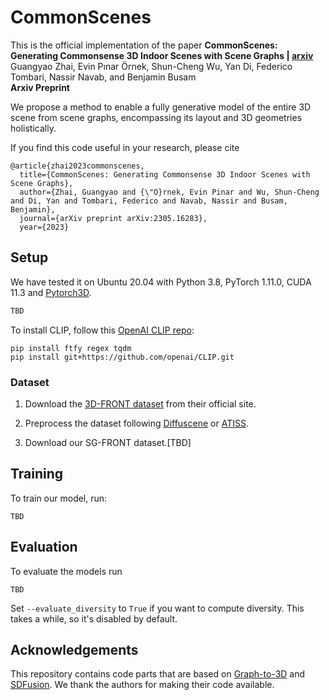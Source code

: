 # CommonScenes

This is the official implementation of the paper **CommonScenes: Generating Commonsense 3D Indoor Scenes with Scene Graphs | <a href="https://arxiv.org/pdf/2305.16283.pdf">arxiv</a>** <br/>
Guangyao Zhai, Evin Pınar Örnek, Shun-Cheng Wu, Yan Di, Federico Tombari, Nassir Navab, and Benjamin Busam<br/>
**Arxiv Preprint**

We propose a method to enable a fully generative model of the entire 3D scene from scene graphs, encompassing its layout and 3D geometries holistically. 

If you find this code useful in your research, please cite
```
@article{zhai2023commonscenes,
  title={CommonScenes: Generating Commonsense 3D Indoor Scenes with Scene Graphs},
  author={Zhai, Guangyao and {\"O}rnek, Evin Pinar and Wu, Shun-Cheng and Di, Yan and Tombari, Federico and Navab, Nassir and Busam, Benjamin},
  journal={arXiv preprint arXiv:2305.16283},
  year={2023}
```

## Setup

We have tested it on Ubuntu 20.04 with Python 3.8, PyTorch 1.11.0, CUDA 11.3 and [Pytorch3D](https://github.com/facebookresearch/pytorch3d/blob/main/INSTALL.md#3-install-wheels-for-linux).

```bash
TBD
```

To install CLIP, follow this <a href="[https://github.com/TheoDEPRELLE/AtlasNetV2](https://github.com/openai/CLIP)">OpenAI CLIP repo</a>:
```
pip install ftfy regex tqdm
pip install git+https://github.com/openai/CLIP.git
```

### Dataset

1. Download the <a href="https://tianchi.aliyun.com/specials/promotion/alibaba-3d-scene-dataset">3D-FRONT dataset</a> from their official site.

2. Preprocess the dataset following <a href="https://github.com/tangjiapeng/DiffuScene#pickle-the-3d-future-dataset">Diffuscene</a> or  <a href="https://github.com/nv-tlabs/ATISS#data-preprocessing">ATISS</a>.

3. Download our SG-FRONT dataset.[TBD]

## Training

To train our model, run:

```
TBD
```

## Evaluation

To evaluate the models run
```
TBD
```
Set `--evaluate_diversity` to `True` if you want to compute diversity. This takes a while, so it's disabled by default.

## Acknowledgements

This repository contains code parts that are based on <a href="https://github.com/he-dhamo/graphto3d">Graph-to-3D</a> and <a href="https://github.com/yccyenchicheng/SDFusion">SDFusion</a>. We thank the authors for making their code available.

